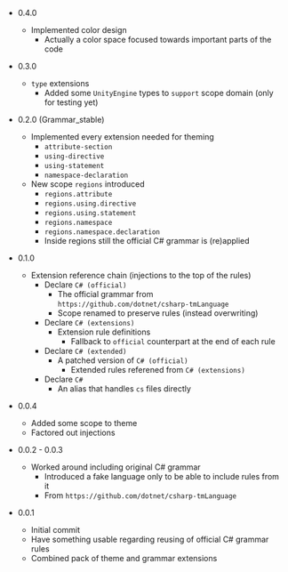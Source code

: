 * 0.4.0

    + Implemented color design
        + Actually a color space focused towards important parts of the code

* 0.3.0

    + `type` extensions
        + Added some `UnityEngine` types to `support` scope domain (only for testing yet)

* 0.2.0 (Grammar_stable)

    + Implemented every extension needed for theming
        + `attribute-section`    
        + `using-directive`
        + `using-statement`
        + `namespace-declaration`
    + New scope `regions` introduced
        + `regions.attribute`
        + `regions.using.directive`
        + `regions.using.statement`        
        + `regions.namespace`
        + `regions.namespace.declaration`
        + Inside regions still the official C# grammar is (re)applied

* 0.1.0

    + Extension reference chain (injections to the top of the rules)
        + Declare `C# (official)`
            + The official grammar from `https://github.com/dotnet/csharp-tmLanguage`
            + Scope renamed to preserve rules (instead overwriting)
        + Declare `C# (extensions)`
            + Extension rule definitions
                + Fallback to `official` counterpart at the end of each rule
        + Declare `C# (extended)`
            + A patched version of `C# (official)`
                + Extended rules referened from `C# (extensions)`
        + Declare `C#`
            + An alias that handles `cs` files directly

* 0.0.4

    + Added some scope to theme
    + Factored out injections

* 0.0.2 - 0.0.3

    + Worked around including original C# grammar
        + Introduced a fake language only to be able to include rules from it
        + From `https://github.com/dotnet/csharp-tmLanguage`

* 0.0.1

    + Initial commit
    + Have something usable regarding reusing of official C# grammar rules
    + Combined pack of theme and grammar extensions
